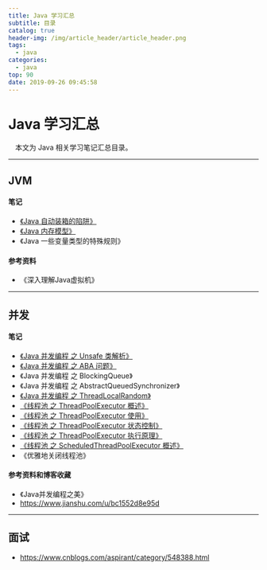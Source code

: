 ```yaml
---
title: Java 学习汇总
subtitle: 目录
catalog: true
header-img: /img/article_header/article_header.png
tags:
  - java
categories:
  - java
top: 90
date: 2019-09-26 09:45:58
---
```




# Java 学习汇总

&emsp;本文为 Java 相关学习笔记汇总目录。

--- 

## JVM
#### 笔记
- [《Java 自动装箱的陷阱》](http://zhoujiapeng.top/java/java-risk-of-autoboxing/)
- [《Java 内存模型》](http://zhoujiapeng.top/java/java-memoryModel/)
- 《Java 一些变量类型的特殊规则》


#### 参考资料
- 《深入理解Java虚拟机》

--- 

## 并发
#### 笔记
- [《Java 并发编程 之 Unsafe 类解析》](http://zhoujiapeng.top/java/java-unsafe)
- [《Java 并发编程 之 ABA 问题》](http://zhoujiapeng.top/java/java-aba-question)
- 《Java 并发编程 之 BlockingQueue》
- 《Java 并发编程 之 AbstractQueuedSynchronizer》
- [《Java 并发编程 之 ThreadLocalRandom》](http://zhoujiapeng.top/java/java-threadLocalRandom)
- [《线程池 之 ThreadPoolExecutor 概述》](http://zhoujiapeng.top/java/java-threadPoolExecutor-overview/)
- [《线程池 之 ThreadPoolExecutor 使用》](http://zhoujiapeng.top/java/java-threadPoolExecutor-use/)
- [《线程池 之 ThreadPoolExecutor 状态控制》](http://zhoujiapeng.top/java/java-threadPoolExecutor-statusControl/)
- [《线程池 之 ThreadPoolExecutor 执行原理》](http://zhoujiapeng.top/java/java-threadPoolExecutor-executorAnalyze/)
- [《线程池 之 ScheduledThreadPoolExecutor 概述》](http://zhoujiapeng.top/java/java-scheduledthreadPoolExecutor/)
- 《优雅地关闭线程池》

#### 参考资料和博客收藏
- 《Java并发编程之美》
- https://www.jianshu.com/u/bc1552d8e95d

--- 

## 面试
- https://www.cnblogs.com/aspirant/category/548388.html